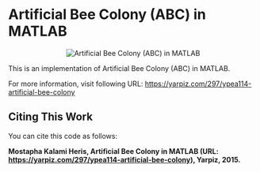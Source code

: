 # Artificial Bee Colony (ABC) in MATLAB

<p align="center">
    <img src="https://yarpiz.com/wp-content/uploads/2015/09/ypea114-artificial-bee-colony.jpg" alt="Artificial Bee Colony (ABC) in MATLAB">
</p>

This is an implementation of Artificial Bee Colony (ABC) in MATLAB.

For more information, visit following URL:
https://yarpiz.com/297/ypea114-artificial-bee-colony

## Citing This Work
You can cite this code as follows:

**Mostapha Kalami Heris, Artificial Bee Colony in MATLAB (URL: https://yarpiz.com/297/ypea114-artificial-bee-colony), Yarpiz, 2015.**
